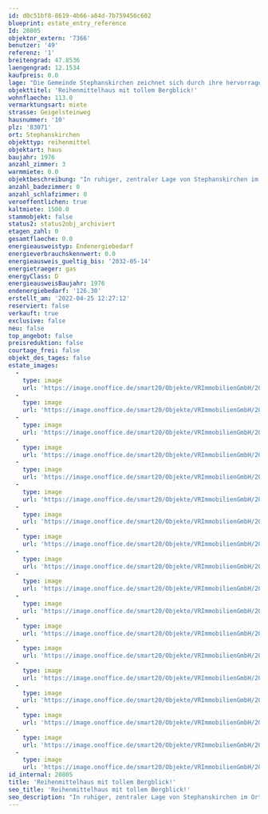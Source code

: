 ```yaml
---
id: d0c51bf8-8619-4b66-a84d-7b759456c602
blueprint: estate_entry_reference
Id: 20805
objektnr_extern: '7366'
benutzer: '49'
referenz: '1'
breitengrad: 47.8536
laengengrad: 12.1534
kaufpreis: 0.0
lage: "Die Gemeinde Stephanskirchen zeichnet sich durch ihre hervorragende Infrastruktur aus. Die zahlreichen Einkaufsmöglichkeiten, sowie Ärzte, Apotheker und Banken sind bequem in wenigen Minuten erreichbar. Zur Autobahnanschlussstelle Rohrdorf (München-Salzburg-Innsbruck) sowie zur Fußgängerzone in Rosenheim sind es nur ein paar Kilometer.\r\nAußerdem besticht die Gemeinde mit einem hohen Freizeitwert durch die geographische Lage zwischen Inn und Simssee, mit schönen Badeplätzen und zahlreichen Wander- und Radlwegen."
objekttitel: 'Reihenmittelhaus mit tollem Bergblick!'
wohnflaeche: 113.0
vermarktungsart: miete
strasse: Geigelsteinweg
hausnummer: '10'
plz: '83071'
ort: Stephanskirchen
objekttyp: reihenmittel
objektart: haus
baujahr: 1976
anzahl_zimmer: 3
warmmiete: 0.0
objektbeschreibung: "In ruhiger, zentraler Lage von Stephanskirchen im Ortsteil Schloßberg finden Sie dieses gemütliche Reihenmittelhaus aus dem Jahr 1976.\r\n\r\nDieses laufend renovierte Haus besticht durch folgende Merkmale:\r\n\r\n* ca. 113 m² Wohnfläche auf drei Etagen\r\n* eine Einzelgarage\r\n* Einbauten in der Diele sowie in den Bädern\r\n* ein Gäste-WC\r\n* eine Einbauküche inkl. Elektrogeräte \r\n* gemütlicher Essbereich in der Küche\r\n* Kaminofen im Wohnzimmer\r\n* sonnige Südterrasse mit Markise und Bergblick\r\n* Garten zur alleinigen Nutzung\r\n* Geräteschuppen\r\n* Haustierhaltung nach vorheriger Absprache\r\n\r\nDie Kaltmiete beträgt 1.500 € monatlich zuzüglich 75 € für die Einzelgarage.\r\nIn der Nebenkosten-Vorauszahlung sind keine Heizkosten enthalten. \r\nDen Vertrag mit dem Gasversorger schließt der Mieter selbst während der Mietdauer.\r\n\r\nGerne können Sie sich bei einem Besichtigungstermin selbst ein Bild machen."
anzahl_badezimmer: 0
anzahl_schlafzimmer: 0
veroeffentlichen: true
kaltmiete: 1500.0
stammobjekt: false
status2: status2obj_archiviert
etagen_zahl: 0
gesamtflaeche: 0.0
energieausweistyp: Endenergiebedarf
energieverbrauchskennwert: 0.0
energieausweis_gueltig_bis: '2032-05-14'
energietraeger: gas
energyClass: D
energieausweisBaujahr: 1976
endenergiebedarf: '126.30'
erstellt_am: '2022-04-25 12:27:12'
reserviert: false
verkauft: true
exclusive: false
neu: false
top_angebot: false
preisreduktion: false
courtage_frei: false
objekt_des_tages: false
estate_images:
  -
    type: image
    url: 'https://image.onoffice.de/smart20/Objekte/VRImmobilienGmbH/20805/393c13ec-7fd1-41a3-88d6-44440fc7bab4.jpg'
  -
    type: image
    url: 'https://image.onoffice.de/smart20/Objekte/VRImmobilienGmbH/20805/23caa6c9-cf31-4425-abeb-5a7dd65c8a7e.jpg'
  -
    type: image
    url: 'https://image.onoffice.de/smart20/Objekte/VRImmobilienGmbH/20805/841cefc6-3aa3-4079-ae3d-ea682259f37a.jpg'
  -
    type: image
    url: 'https://image.onoffice.de/smart20/Objekte/VRImmobilienGmbH/20805/65de4f40-d90a-4955-85df-7ce8db9fffb5.jpg'
  -
    type: image
    url: 'https://image.onoffice.de/smart20/Objekte/VRImmobilienGmbH/20805/f9b3947e-91c8-425d-a767-d3da5c1f0fb1.jpg'
  -
    type: image
    url: 'https://image.onoffice.de/smart20/Objekte/VRImmobilienGmbH/20805/d3c6ab95-8e88-40b3-be83-521bc4a0a8a0.jpg'
  -
    type: image
    url: 'https://image.onoffice.de/smart20/Objekte/VRImmobilienGmbH/20805/d6045c7d-48f9-47c1-b3f4-02fe98e6d06b.jpg'
  -
    type: image
    url: 'https://image.onoffice.de/smart20/Objekte/VRImmobilienGmbH/20805/f71b01b4-5031-4da0-9a64-6932c4131600.jpg'
  -
    type: image
    url: 'https://image.onoffice.de/smart20/Objekte/VRImmobilienGmbH/20805/f1952bd3-13ba-40c4-8d65-d8e9bdc71151.jpg'
  -
    type: image
    url: 'https://image.onoffice.de/smart20/Objekte/VRImmobilienGmbH/20805/e95a152b-5e57-4eda-b992-9a52a600ac08.jpg'
  -
    type: image
    url: 'https://image.onoffice.de/smart20/Objekte/VRImmobilienGmbH/20805/af955dfa-0725-49f4-9308-0eae116d3f85.jpg'
  -
    type: image
    url: 'https://image.onoffice.de/smart20/Objekte/VRImmobilienGmbH/20805/1fa2a61d-9568-44e5-8235-d4d95ae9e890.jpg'
  -
    type: image
    url: 'https://image.onoffice.de/smart20/Objekte/VRImmobilienGmbH/20805/bc46b149-5c69-453c-96ec-05f0236cac58.jpg'
  -
    type: image
    url: 'https://image.onoffice.de/smart20/Objekte/VRImmobilienGmbH/20805/4c128f0e-2c5d-4c54-956a-0f98a5ebb2ce.jpg'
  -
    type: image
    url: 'https://image.onoffice.de/smart20/Objekte/VRImmobilienGmbH/20805/5bbbcbd5-49e3-4c94-92d0-8b9aee513076.jpg'
  -
    type: image
    url: 'https://image.onoffice.de/smart20/Objekte/VRImmobilienGmbH/20805/b0bd0d5c-16d1-4aea-9193-c65b7cfe4166.jpg'
  -
    type: image
    url: 'https://image.onoffice.de/smart20/Objekte/VRImmobilienGmbH/20805/30e7e437-2717-4bf1-a14e-5c2611779988.jpg'
  -
    type: image
    url: 'https://image.onoffice.de/smart20/Objekte/VRImmobilienGmbH/20805/fd25d864-5591-4ea6-90ff-1e373d87d58a.jpg'
id_internal: 20805
title: 'Reihenmittelhaus mit tollem Bergblick!'
seo_title: 'Reihenmittelhaus mit tollem Bergblick!'
seo_description: "In ruhiger, zentraler Lage von Stephanskirchen im Ortsteil Schloßberg finden Sie dieses gemütliche Reihenmittelhaus aus dem Jahr 1976.\r\n\r\nDieses laufend renov"
---
```

